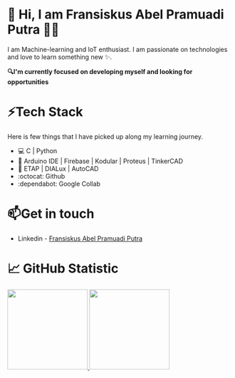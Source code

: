 # 👋 Hi, I am Fransiskus Abel Pramuadi Putra 🧑‍💻
I am Machine-learning and IoT enthusiast. I am passionate on technologies and love to learn something new ✨.<br>

**🔍I'm currently focused on developing myself and looking for opportunities**<br>

# ⚡Tech Stack
Here is few things that I have picked up along my learning journey.<br>
* 💻 C | Python
* 🤖 Arduino IDE | Firebase | Kodular | Proteus | TinkerCAD
* 🔌 ETAP | DIALux | AutoCAD
* :octocat: Github
* :dependabot: Google Collab<br>

# 📫Get in touch
* Linkedin - [Fransiskus Abel Pramuadi Putra](https://www.linkedin.com/in/fransiskusabelpp/)<br>

# 📈 GitHub Statistic

<p align="left">
<a href="https://github.com/fransiskusabelpp">
  <img height="180em" src="https://github-readme-stats-eight-theta.vercel.app/api?username=fransiskusabelpp&show_icons=true&theme=algolia&include_all_commits=true&count_private=true"/>
  <img height="180em" src="https://github-readme-stats-eight-theta.vercel.app/api/top-langs/?username=fransiskusabelpp&layout=compact&theme=algolia"/>
</a>
</p>

<!--
Perkenalkan saya **Fransiskus Abel Pramuadi Putra**.<br>
Saya adalah mahasiswa S1 jurusan Teknik Elektro di Universitas Telkom University.<br>
Jika kamu tertarik untuk berkenalan denganku, silahkan ikut akun [Linkedin](https://www.linkedin.com/in/fransiskusabelpp/)


**fransiskusabelpp/fransiskusabelpp** is a ✨ _special_ ✨ repository because its `README.md` (this file) appears on your GitHub profile.

Here are some ideas to get you started:

- 🔭 I’m currently working on ...
- 🌱 I’m currently learning ...
- 👯 I’m looking to collaborate on ...
- 🤔 I’m looking for help with ...
- 💬 Ask me about ...
- 📫 How to reach me: ...
- 😄 Pronouns: ...
- ⚡ Fun fact: ...
-->
